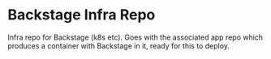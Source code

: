 # Backstage Infra Repo

Infra repo for Backstage (k8s etc). Goes with the associated app repo which produces a container with Backstage in it, ready for this to deploy.